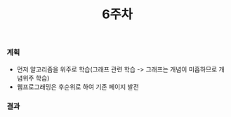﻿---
title: "6주차"
---

### 계획
  - 먼저 알고리즘을 위주로 학습(그래프 관련 학습 -> 그래프는 개념이 미흡하므로 개념위주 학습)
  - 웹프로그래밍은 후순위로 하여 기존 페이지 발전

### 결과
  



  
    
    


